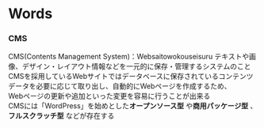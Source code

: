 # Words 
### CMS
CMS(Contents Management System)：Websaitowokouseisuru テキストや画像、デザイン・レイアウト情報などを一元的に保存・管理するシステムのこと  
CMSを採用しているWebサイトではデータベースに保存されているコンテンツデータを必要に応じて取り出し、自動的にWebページを作成するため、  
Webページの更新や追加といった変更を容易に行うことが出来る  
CMSには「WordPress」を始めとした**オープンソース型** や**商用パッケージ型** 、**フルスクラッチ型** などが存在する
